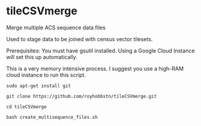 # tileCSVmerge
Merge multiple ACS sequence data files

Used to stage data to be joined with census vector tilesets.


Prerequisites: You must have gsutil installed.  Using a Google Cloud Instance will set this up automatically.

This is a very memory intensive process.  I suggest you use a high-RAM cloud instance to run this script.

```
sudo apt-get install git

git clone https://github.com/royhobbstn/tileCSVmerge.git

cd tileCSVmerge

bash create_multisequence_files.sh
```
